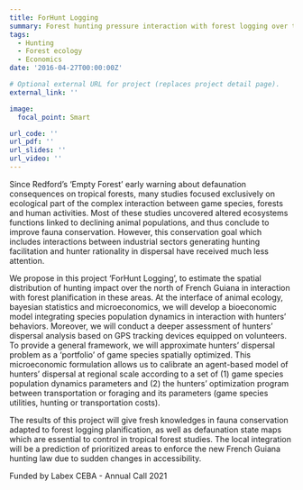 ```yaml
---
title: ForHunt Logging
summary: Forest hunting pressure interaction with forest logging over the north of French Guiana: a GPS tracking survey coupled with a spatialized bioeconomic modelling.
tags:
  - Hunting
  - Forest ecology
  - Economics
date: '2016-04-27T00:00:00Z'

# Optional external URL for project (replaces project detail page).
external_link: ''

image:
  focal_point: Smart

url_code: ''
url_pdf: ''
url_slides: ''
url_video: ''
---
```


Since Redford’s ‘Empty Forest’ early warning about defaunation consequences on tropical forests, many studies focused exclusively on ecological part of the complex interaction between game species, forests and human activities. Most of these studies uncovered altered ecosystems functions linked to declining animal populations, and thus conclude to improve fauna conservation. However, this conservation goal which includes interactions between industrial sectors generating hunting facilitation and hunter rationality in dispersal have received much less attention.

We propose in this project ‘ForHunt Logging’, to estimate the spatial distribution of hunting impact over the north of French Guiana in interaction with forest planification in these areas. At the interface of animal ecology, bayesian statistics and microeconomics, we will develop a bioeconomic model integrating species population dynamics in interaction with hunters’ behaviors. Moreover, we will conduct a deeper assessment of hunters’ dispersal analysis based on GPS tracking devices equipped on volunteers. To provide a general framework, we will approximate hunters’ dispersal problem as a ‘portfolio’ of game species spatially optimized. This microeconomic formulation allows us to calibrate an agent-based model of hunters’ dispersal at regional scale according to a set of (1) game species population dynamics parameters and (2) the hunters’ optimization program between transportation or foraging and its parameters (game species utilities, hunting or transportation costs). 

The results of this project will give fresh knowledges in fauna conservation adapted to forest logging planification, as well as defaunation state maps which are essential to control in tropical forest studies. The local integration will be a prediction of prioritized areas to enforce the new French Guiana hunting law due to sudden changes in accessibility.

Funded by Labex CEBA - Annual Call 2021

